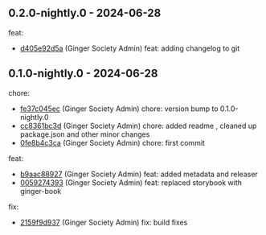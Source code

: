 ## 0.2.0-nightly.0 - 2024-06-28

feat:

- [d405e92d5a](d405e92d5ace99b9eb5c07a1e1d336cd30bfb043) (Ginger Society Admin) feat: adding changelog to git

## 0.1.0-nightly.0 - 2024-06-28

chore:

- [fe37c045ec](fe37c045ec05068c2271533ede16d1e6a077b957) (Ginger Society Admin) chore: version bump to 0.1.0-nightly.0
- [cc8361bc3d](cc8361bc3d3c55df24edb6119347db8d7ace6dd6) (Ginger Society Admin) chore: added readme , cleaned up package.json and other minor changes
- [0fe8b4c3ca](0fe8b4c3ca8b7b531ec5f1a34d72fc95f025b75d) (Ginger Society Admin) chore: first commit

feat:

- [b9aac88927](b9aac88927817427cd18b2b6a3a3e96a0b38b779) (Ginger Society Admin) feat: added metadata and releaser
- [0059274393](0059274393ef318009e5b59a50077576f4cc677a) (Ginger Society Admin) feat: replaced storybook with ginger-book

fix:

- [2159f9d937](2159f9d93752b783ecc138fb6ef9f3bcc285e537) (Ginger Society Admin) fix: build fixes

